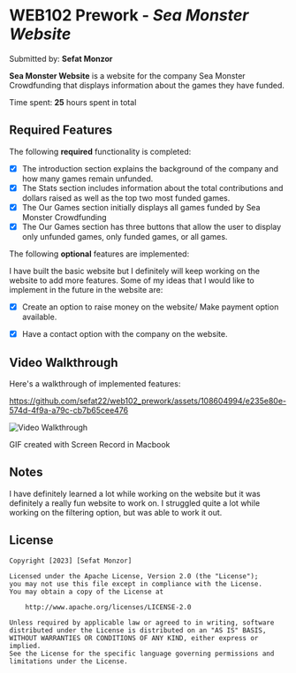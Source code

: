 # WEB102 Prework - *Sea Monster Website*

Submitted by: **Sefat Monzor**

**Sea Monster Website** is a website for the company Sea Monster Crowdfunding that displays information about the games they have funded.

Time spent: **25** hours spent in total

## Required Features

The following **required** functionality is completed:

* [x] The introduction section explains the background of the company and how many games remain unfunded.
* [x] The Stats section includes information about the total contributions and dollars raised as well as the top two most funded games.
* [x] The Our Games section initially displays all games funded by Sea Monster Crowdfunding
* [x] The Our Games section has three buttons that allow the user to display only unfunded games, only funded games, or all games.

The following **optional** features are implemented:

I have built the basic website but I definitely will keep working on the website to add more features. Some of my ideas that I would like to implement in the future in the website are:

* [x] Create an option to raise money on the website/ Make payment option available. 
* [x] Have a contact option with the company on the website. 




## Video Walkthrough

Here's a walkthrough of implemented features:



https://github.com/sefat22/web102_prework/assets/108604994/e235e80e-574d-4f9a-a79c-cb7b65cee476

<img src='http://i.imgur.com/link/to/your/gif/file.gif' title='Video Walkthrough' width='' alt='Video Walkthrough' />

<!-- Replace this with whatever GIF tool you used! -->
GIF created with Screen Record in Macbook  

## Notes

I have definitely learned a lot while working on the website but it was definitely a really fun website to work on. I struggled quite a lot while working on the filtering option, but was able to work it out. 
## License

    Copyright [2023] [Sefat Monzor]

    Licensed under the Apache License, Version 2.0 (the "License");
    you may not use this file except in compliance with the License.
    You may obtain a copy of the License at

        http://www.apache.org/licenses/LICENSE-2.0

    Unless required by applicable law or agreed to in writing, software
    distributed under the License is distributed on an "AS IS" BASIS,
    WITHOUT WARRANTIES OR CONDITIONS OF ANY KIND, either express or implied.
    See the License for the specific language governing permissions and
    limitations under the License.